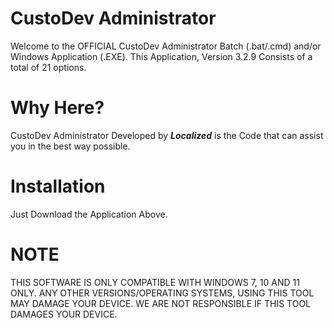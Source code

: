 # CustoDev Administrator

Welcome to the OFFICIAL CustoDev Administrator Batch (.bat/.cmd) and/or Windows Application (.EXE).
This Application, Version 3.2.9 Consists of a total of 21 options.

# Why Here?

CustoDev Administrator Developed by ***Localized***  is the Code that can assist you in the best way possible. 

# Installation

Just Download the Application Above. 

# NOTE

THIS SOFTWARE IS ONLY COMPATIBLE WITH WINDOWS 7, 10 AND 11 ONLY. ANY OTHER VERSIONS/OPERATING SYSTEMS, USING THIS TOOL MAY DAMAGE YOUR DEVICE. WE ARE NOT RESPONSIBLE IF THIS TOOL DAMAGES YOUR DEVICE.
